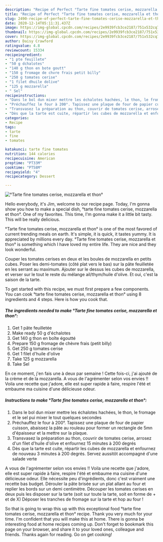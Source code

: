 ```yaml
---
description: "Recipe of Perfect °Tarte fine tomates cerise, mozzarella et thon°"
title: "Recipe of Perfect °Tarte fine tomates cerise, mozzarella et thon°"
slug: 2490-recipe-of-perfect-tarte-fine-tomates-cerise-mozzarella-et-thon
date: 2020-12-14T05:11:31.437Z
image: https://img-global.cpcdn.com/recipes/2e9939fcb3ce2187/751x532cq70/tarte-fine-tomates-cerise-mozzarella-et-thon-photo-principale-de-la-recette.jpg
thumbnail: https://img-global.cpcdn.com/recipes/2e9939fcb3ce2187/751x532cq70/tarte-fine-tomates-cerise-mozzarella-et-thon-photo-principale-de-la-recette.jpg
cover: https://img-global.cpcdn.com/recipes/2e9939fcb3ce2187/751x532cq70/tarte-fine-tomates-cerise-mozzarella-et-thon-photo-principale-de-la-recette.jpg
author: Daisy Crawford
ratingvalue: 4.8
reviewcount: 15334
recipeingredient:
- "1 pte feuillete"
- "50 g dchalotes"
- "140 g thon en bote goutt"
- "150 g fromage de chvre frais petit billy"
- "250 g tomates cerise"
- "1 filet dhuile dolive"
- "125 g mozzarella"
- " Sel"
recipeinstructions:
- "Dans le bol dun mixer mettre les échalotes hachées, le thon, le fromage et le sel pui mixer le tout quelques secondes"
- "Préchauffez le four à 200°. Tapissez une plaque de four de papier cuisson, abaissez la pâte au rouleau pour former un rectangle de 5mn d&#39;épaisseur et la mettre sur la plaque."
- "Transvasez la préparation au thon, couvrir de tomates cerise, arrosez d&#39;un filet d&#39;huile d&#39;olive et enfournez 15 minutes à 200 degrés"
- "Dès que la tarte est cuite, répartir les cubes de mozzarella et enfournez de nouveau 3 minutes à 200 degrés. Servez aussitôt accompagné d&#39;une salade verte"
categories:
- Recipe
tags:
- tarte
- fine
- tomates

katakunci: tarte fine tomates 
nutrition: 144 calories
recipecuisine: American
preptime: "PT33M"
cooktime: "PT58M"
recipeyield: "4"
recipecategory: Dessert

---
```



![°Tarte fine tomates cerise, mozzarella et thon°](https://img-global.cpcdn.com/recipes/2e9939fcb3ce2187/751x532cq70/tarte-fine-tomates-cerise-mozzarella-et-thon-photo-principale-de-la-recette.jpg)

Hello everybody, it's Jim, welcome to our recipe page. Today, I'm gonna show you how to make a special dish, °tarte fine tomates cerise, mozzarella et thon°. One of my favorites. This time, I'm gonna make it a little bit tasty. This will be really delicious.

°Tarte fine tomates cerise, mozzarella et thon° is one of the most favored of current trending meals on earth. It's simple, it is quick, it tastes yummy. It is appreciated by millions every day. °Tarte fine tomates cerise, mozzarella et thon° is something which I have loved my entire life. They are nice and they look wonderful.

Couper les tomates cerises en deux et les boules de mozzarella en petits cubes. Poser les demi-tomates (côté plat vers le bas) sur la pâte feuilletée en les serrant au maximum. Ajouter sur le dessus les cubes de mozzarella, et verser sur le tout le reste du mélange ail/thym/huile d&#39;olive. Et oui, c&#39;est la saison de la tarte.


To get started with this recipe, we must first prepare a few components. You can cook °tarte fine tomates cerise, mozzarella et thon° using 8 ingredients and 4 steps. Here is how you cook that.

<!--inarticleads1-->

##### The ingredients needed to make °Tarte fine tomates cerise, mozzarella et thon°:

1. Get 1 pâte feuilletée
1. Make ready 50 g d&#39;échalotes
1. Get 140 g thon en boîte égoutté
1. Prepare 150 g fromage de chèvre frais (petit billy)
1. Get 250 g tomates cerise
1. Get 1 filet d&#39;huile d&#39;olive
1. Take 125 g mozzarella
1. Take  Sel


En ce moment, j&#39;en fais une à deux par semaine ! Cette fois-ci, j&#39;ai ajouté de la crème et de la mozzarella. A vous de l&#39;agrémenter selon vos envies !! Voila une recette que j&#39;adore, elle est super rapide à faire, respire l&#39;été et embaume ma cuisine d&#39;une délicieuse odeur. 

<!--inarticleads2-->

##### Instructions to make °Tarte fine tomates cerise, mozzarella et thon°:

1. Dans le bol dun mixer mettre les échalotes hachées, le thon, le fromage et le sel pui mixer le tout quelques secondes
1. Préchauffez le four à 200°. Tapissez une plaque de four de papier cuisson, abaissez la pâte au rouleau pour former un rectangle de 5mn d&#39;épaisseur et la mettre sur la plaque.
1. Transvasez la préparation au thon, couvrir de tomates cerise, arrosez d&#39;un filet d&#39;huile d&#39;olive et enfournez 15 minutes à 200 degrés
1. Dès que la tarte est cuite, répartir les cubes de mozzarella et enfournez de nouveau 3 minutes à 200 degrés. Servez aussitôt accompagné d&#39;une salade verte


A vous de l&#39;agrémenter selon vos envies !! Voila une recette que j&#39;adore, elle est super rapide à faire, respire l&#39;été et embaume ma cuisine d&#39;une délicieuse odeur. Elle nécessite peu d&#39;ingrédients, donc c&#39;est vraiment une recette bas budget. Dérouler la pâte brisée sur un plat allant au four et replier les bords sur un demi centimètre. Découper les tomates cerises en deux puis les disposer sur la tarte (soit sur toute la tarte, soit en forme de + et de X) Déposer les tranches de fromage sur la tarte et hop au four ! 

So that is going to wrap this up with this exceptional food °tarte fine tomates cerise, mozzarella et thon° recipe. Thank you very much for your time. I'm confident that you will make this at home. There is gonna be interesting food at home recipes coming up. Don't forget to bookmark this page on your browser, and share it to your loved ones, colleague and friends. Thanks again for reading. Go on get cooking!
